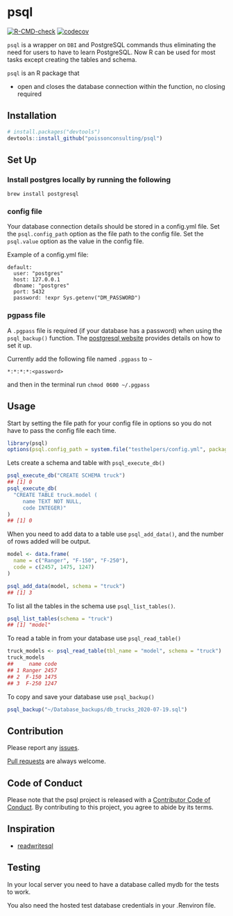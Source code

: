 
# psql

<!-- badges: start -->

[![R-CMD-check](https://github.com/poissonconsulting/psql/actions/workflows/R-CMD-check.yaml/badge.svg)](https://github.com/poissonconsulting/psql/actions/workflows/R-CMD-check.yaml)
[![codecov](https://codecov.io/gh/poissonconsulting/psql/branch/main/graph/badge.svg?token=7F2LIBp2Tt)](https://codecov.io/gh/poissonconsulting/psql)
<!-- badges: end -->

`psql` is a wrapper on `DBI` and PostgreSQL commands thus eliminating
the need for users to have to learn PostgreSQL. Now R can be used for
most tasks except creating the tables and schema.

`psql` is an R package that

-   open and closes the database connection within the function, no
    closing required

## Installation

``` r
# install.packages("devtools")
devtools::install_github("poissonconsulting/psql")
```

## Set Up

### Install postgres locally by running the following

    brew install postgresql

### config file

Your database connection details should be stored in a config.yml file.
Set the `psql.config_path` option as the file path to the config file.
Set the `psql.value` option as the value in the config file.

Example of a config.yml file:

    default:
      user: "postgres"
      host: 127.0.0.1
      dbname: "postgres"
      port: 5432
      password: !expr Sys.getenv("DM_PASSWORD")

### pgpass file

A `.pgpass` file is required (if your database has a password) when
using the `psql_backup()` function. The [postgresql
website](https://www.postgresql.org/docs/current/libpq-pgpass.html)
provides details on how to set it up.

Currently add the following file named `.pgpass` to `~`

    *:*:*:*:<password>

and then in the terminal run `chmod 0600 ~/.pgpass`

## Usage

Start by setting the file path for your config file in options so you do
not have to pass the config file each time.

``` r
library(psql)
options(psql.config_path = system.file("testhelpers/config.yml", package = "psql"))
```

Lets create a schema and table with `psql_execute_db()`

``` r
psql_execute_db("CREATE SCHEMA truck")
## [1] 0
psql_execute_db(
  "CREATE TABLE truck.model (
     name TEXT NOT NULL,
     code INTEGER)"
)
## [1] 0
```

When you need to add data to a table use `psql_add_data()`, and the
number of rows added will be output.

``` r
model <- data.frame(
  name = c("Ranger", "F-150", "F-250"),
  code = c(2457, 1475, 1247)
)

psql_add_data(model, schema = "truck")
## [1] 3
```

To list all the tables in the schema use `psql_list_tables()`.

``` r
psql_list_tables(schema = "truck")
## [1] "model"
```

To read a table in from your database use `psql_read_table()`

``` r
truck_models <- psql_read_table(tbl_name = "model", schema = "truck")
truck_models
##     name code
## 1 Ranger 2457
## 2  F-150 1475
## 3  F-250 1247
```

To copy and save your database use `psql_backup()`

``` r
psql_backup("~/Database_backups/db_trucks_2020-07-19.sql")
```

## Contribution

Please report any
[issues](https://github.com/poissonconsulting/psql/issues).

[Pull requests](https://github.com/poissonconsulting/psql/pulls) are
always welcome.

## Code of Conduct

Please note that the psql project is released with a [Contributor Code
of
Conduct](https://contributor-covenant.org/version/2/1/CODE_OF_CONDUCT.html).
By contributing to this project, you agree to abide by its terms.

## Inspiration

-   [readwritesql](https://github.com/poissonconsulting/readwritesqlite)

## Testing

In your local server you need to have a database called mydb for the
tests to work.

You also need the hosted test database credentials in your .Renviron
file.
